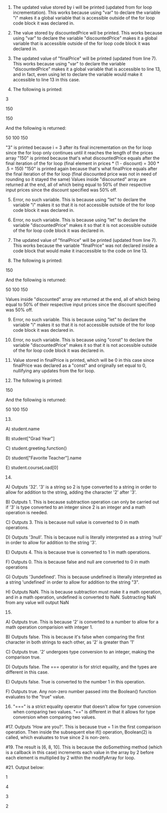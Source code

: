 1. The updated value stored by i will be printed (updated from for loop incrementation). This works because using "var" to declare the variable "i" makes it a global variable that is accessible outside of the for loop code block it was declared in.

2. The value stored by discountedPrice will be printed. This works because using "var" to declare the variable "discountedPrice" makes it a global variable that is accessible outside of the for loop code block it was declared in.

3. The updated value of "finalPrice" will be printed (updated from line 7). This works because using "var" to declare the variable "discountedPrice" makes it a global variable that is accessible to line 13, and in fact, even using let to declare the variable would make it accessible to line 13 in this case.

4. The following is printed:

3

150

150

And the following is returned:

50 100 150

"3" is printed because i = 3 after its final incrementation on the for loop since the for loop only continues until it reaches the length of the prices array
"150" is printed because that's what discountedPrice equals after the final iteration of the for loop (final element in prices * (1 - discount) = 300 * .5 = 150)
"150" is printed again because that's what finalPrice equals after the final iteration of the for loop (final discounted price was not in need of rounding so it stayed the same)
Values inside "discounted" array are returned at the end, all of which being equal to 50% of their respective input prices since the discount specified was 50% off.

5. Error, no such variable. This is because using "let" to declare the variable "i" makes it so that it is not accessible outside of the for loop code block it was declared in.

6. Error, no such variable. This is because using "let" to declare the variable "discountedPrice" makes it so that it is not accessible outside of the for loop code block it was declared in.

7. The updated value of "finalPrice" will be printed (updated from line 7). This works because the variable "finalPrice" was not declared inside a code block that would make it inaccessible to the code on line 13.

8. The following is printed:

150

And the following is returned:

50 100 150

Values inside "discounted" array are returned at the end, all of which being equal to 50% of their respective input prices since the discount specified was 50% off.

9. Error, no such variable. This is because using "let" to declare the variable "i" makes it so that it is not accessible outside of the for loop code block it was declared in.

10. Error, no such variable. This is because using "const" to declare the variable "discountedPrice" makes it so that it is not accessible outside of the for loop code block it was declared in.

11. Value stored in finalPrice is printed, which will be 0 in this case since finalPrice was declared as a "const" and originally set equal to 0, nullifying any updates from the for loop.

12. The following is printed:



150

And the following is returned:

50 100 150

13.

  A) student.name
  
  B) student["Grad Year"]
  
  C) student.greeting.function()
  
  D) student["Favorite Teacher"].name
  
  E) student.courseLoad[0]
  
14.

  A) Outputs '32'. '3' is a string so 2 is type converted to a string in order to allow for addition to the string, adding the character '2' after '3'.
  
  B) Outputs 1. This is because subtraction operation can only be carried out if '3' is type converted to an integer since 2 is an integer and a math operation is needed.
  
  C) Outputs 3. This is because null value is converted to 0 in math operations.
  
  D) Outputs '3null'. This is because null is literally interpreted as a string 'null' in order to allow for addition to the string '3'.
  
  E) Outputs 4. This is because true is converted to 1 in math operations.
  
  F) Outputs 0. This is because false and null are converted to 0 in math operations
  
  G) Outputs '3undefined'. This is because undefined is literally interpreted as a string 'undefined' in order to allow for addition to the string "3".
  
  H) Outputs NaN. This is because subtraction must make it a math operation, and in a math operation, undefined is converted to NaN. Subtracting NaN from any value will output        NaN
  
15.

  A) Outputs true. This is because '2' is converted to a number to allow for a math operation comparision with integer 1.
  
  B) Outputs false. This is because it's false when comparing the first character in both strings to each other, as '2' is greater than '1'
  
  C) Outputs true. '2' undergoes type conversion to an integer, making the comparison true.
  
  D) Outputs false. The === operator is for strict equality, and the types are different in this case.
  
  E) Outputs false. True is converted to the number 1 in this operation.
  
  F) Outputs true. Any non-zero number passed into the Boolean() function evaluates to the "true" value.
  
16. "===" is a strict equality operator that doesn't allow for type conversion when comparing two values. "==" is different in that it allows for type conversion when comparing      two values.

#17. Outputs 'How are you?'. This is because true = 1 in the first comparison operation. Then inside the subsequent else if() operation, Boolean(2) is called, which evaluates to      true since 2 is non-zero.

#19. The result is [6, 8, 10]. This is because the doSomething method (which is a callback in this case) increments each value in the array by 2 before each element is multiplied     by 2 within the modifyArray for loop.

#21. Output below:

1

4

3

2
  

